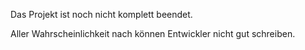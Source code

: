 Das Projekt ist noch nicht komplett beendet.

Aller Wahrscheinlichkeit nach können Entwickler nicht gut schreiben.

